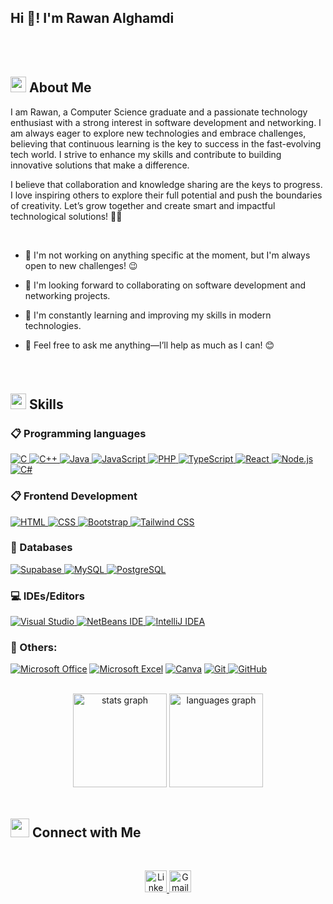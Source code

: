 <h2 align="left">Hi 👋! I'm Rawan Alghamdi  </h2>
<br>
<br>
<h2 id="--about-me"><img src="https://c.tenor.com/NCRHhqkXrJYAAAAi/programmers-go-internet.gif" width="25">  <b>About Me</b></h2>
<p>I am Rawan, a Computer Science graduate and a passionate technology enthusiast with a strong interest in software development and networking. I am always eager to explore new technologies and embrace challenges, believing that continuous learning is the key to success in the fast-evolving tech world. I strive to enhance my skills and contribute to building innovative solutions that make a difference.

I believe that collaboration and knowledge sharing are the keys to progress. I love inspiring others to explore their full potential and push the boundaries of creativity. Let’s grow together and create smart and impactful technological solutions! 🚀💡</p>
<br>
<ul>
<li>
<p>🔭 I'm not working on anything specific at the moment, but I'm always open to new challenges! 😉 </p>
</li>
<li>
<p> 👯 I'm looking forward to collaborating on software development and networking projects.</p>
</li>
<li>
<p>🌱 I'm constantly learning and improving my skills in modern technologies.</p>
</li>
<li>
<p>💬 Feel free to ask me anything—I’ll help as much as I can! 😊</p>
</li>
</ul>

###


###


<br>
<h2 id="-skills"><img src="https://media2.giphy.com/media/QssGEmpkyEOhBCb7e1/giphy.gif?cid=ecf05e47a0n3gi1bfqntqmob8g9aid1oyj2wr3ds3mg700bl&amp;rid=giphy.gif" width="25"><b> Skills</b></h2>

<h3 id="-programming-languages">📋 Programming languages</h3>
<p align="left"> 
  <a href="https://github.com/Rawan1312?tab=repositories&q=&type=&language=c" target="_blank"> 
    <img alt="C" src="https://img.shields.io/badge/C-%232370ED.svg?logo=c&amp;logoColor=white">
  </a> 
  <a href="https://github.com/Rawan1312?tab=repositories&q=&type=&language=cpp" target="_blank"> 
    <img alt="C++" src="https://img.shields.io/badge/C++-%2300599C.svg?logo=c%2B%2B&amp;logoColor=white">
  </a> 
  <a href="https://github.com/Rawan1312?tab=repositories&q=&type=&language=java" target="_blank"> 
    <img alt="Java" src="https://img.shields.io/badge/Java-%23ED8B00.svg?logo=java&amp;logoColor=white">
  </a>
  <a href="https://github.com/Rawan1312?tab=repositories&q=&type=&language=javascript" target="_blank"> 
    <img alt="JavaScript" src="https://img.shields.io/badge/JavaScript-%23F7DF1E.svg?logo=javascript&amp;logoColor=black">
  </a>
  <a href="https://github.com/Rawan1312?tab=repositories&q=&type=&language=php" target="_blank">
    <img alt="PHP" src="https://img.shields.io/badge/PHP-%23777BB4.svg?logo=php&amp;logoColor=white">
  </a>
  <a href="https://github.com/Rawan1312?tab=repositories&q=&type=&language=typescript" target="_blank">
    <img alt="TypeScript" src="https://img.shields.io/badge/TypeScript-%23282333.svg?logo=typescript&amp;logoColor=white">
  </a>
  <a href="https://github.com/Rawan1312?tab=repositories&q=&type=&language=react" target="_blank">
    <img alt="React" src="https://img.shields.io/badge/React-%2361DAFB.svg?logo=react&amp;logoColor=white">
  </a>
  <a href="https://github.com/Rawan1312?tab=repositories&q=&type=&language=nodejs" target="_blank">
    <img alt="Node.js" src="https://img.shields.io/badge/Node.js-%23339933.svg?logo=node.js&amp;logoColor=white">
  </a>
  <a href="https://github.com/Rawan1312?tab=repositories&q=&type=&language=csharp" target="_blank">
    <img alt="C#" src="https://img.shields.io/badge/C%23-%23239120.svg?logo=csharp&amp;logoColor=white">
  </a>
</p>

<h3 id="-frontend-development">📋 Frontend Development</h3>
<p align="left"> 
  <a href="https://github.com/Rawan1312?tab=repositories&q=&type=&language=html" target="_blank"> 
   <img alt="HTML" src="https://img.shields.io/badge/HTML5-%23E34F26.svg?logo=html5&amp;logoColor=white">
  </a>   
  <a href="https://github.com/Rawan1312?tab=repositories&q=&type=&language=css" target="_blank">
    <img alt="CSS" src="https://img.shields.io/badge/CSS3-%231572B6.svg?logo=css3&amp;logoColor=white">
  </a> 
  <a href="https://github.com/Rawan1312?tab=repositories&q=&type=&language=bootstrap" target="_blank"> 
    <img alt="Bootstrap" src="https://img.shields.io/badge/Bootstrap-%23563D7C.svg?logo=bootstrap&amp;logoColor=white">
  </a>
  <a href="https://github.com/Rawan1312?tab=repositories&q=&type=&language=tailwindcss" target="_blank"> 
    <img alt="Tailwind CSS" src="https://img.shields.io/badge/Tailwind%20CSS-%2338B2AC.svg?logo=tailwind-css&amp;logoColor=white">
  </a>
</p>

<h3 id="-databases">💾 Databases</h3>
<p align="left"> 
  <a href="https://github.com/Rawan1312?tab=repositories&q=&type=&language=supabase" target="_blank"> 
    <img alt="Supabase" src="https://img.shields.io/badge/Supabase-%237747FF.svg?logo=supabase&amp;logoColor=white">
  </a>   
  <a href="https://github.com/Rawan1312?tab=repositories&q=&type=&language=mysql" target="_blank"> 
    <img alt="MySQL" src="https://img.shields.io/badge/MySQL-%2300f.svg?logo=mysql&amp;logoColor=white">
  </a>
  <a href="https://github.com/Rawan1312?tab=repositories&q=&type=&language=postgresql" target="_blank">
    <img alt="PostgreSQL" src="https://img.shields.io/badge/PostgreSQL-%23316192.svg?logo=postgresql&amp;logoColor=white">
  </a>
</p>


<h3 id="-ideseditors">💻 IDEs/Editors</h3>
<p align="left"> 
  <a href="https://visualstudio.microsoft.com/" target="_blank"> 
    <img alt="Visual Studio" src="https://img.shields.io/badge/Visual%20Studio-5C2D91.svg?logo=visual-studio&amp;logoColor=white">
  </a>
  <a href="https://netbeans.apache.org/" target="_blank"> 
    <img alt="NetBeans IDE" src="https://img.shields.io/badge/NetBeans%20IDE-1B6AC6.svg?logo=apache-netbeans-ide&amp;logoColor=white">
  </a>
  <a href="https://www.jetbrains.com/idea/" target="_blank"> 
    <img alt="IntelliJ IDEA" src="https://img.shields.io/badge/IntelliJ%20IDEA-000000.svg?logo=intellij-idea&amp;logoColor=white">
  </a>
</p>

<h3 id="-others">🥅 Others:</h3>
<p>
  <a href="https://www.office.com" target="_blank"><img alt="Microsoft Office" src="https://img.shields.io/badge/Microsoft_Office-D83B01?logo=microsoft-office&amp;logoColor=white"></a>
  <a href="https://www.microsoft.com/en-us/microsoft-365/excel" target="_blank"><img alt="Microsoft Excel" src="https://img.shields.io/badge/Microsoft_Excel-217346?logo=microsoft-excel&amp;logoColor=white"></a>
  <a href="https://www.canva.com" target="_blank"><img alt="Canva" src="https://img.shields.io/badge/Canva-%2300C4CC.svg?logo=Canva&amp;logoColor=white"></a>
  <a href="https://git-scm.com/" target="_blank"> 
    <img alt="Git" src="https://img.shields.io/badge/Git-%23F05033.svg?logo=git&amp;logoColor=white">
  </a>
  <a href="https://github.com/" target="_blank"> 
    <img alt="GitHub" src="https://img.shields.io/badge/GitHub-%23121011.svg?logo=github&amp;logoColor=white">
  </a>
</p>


<br>
<div align="center">
  <img src="https://github-readme-stats.vercel.app/api?username=Rawan1312&hide_title=false&hide_rank=false&show_icons=true&include_all_commits=true&count_private=true&disable_animations=false&theme=dracula&locale=en&hide_border=false" height="150" alt="stats graph"  />
  <img src="https://github-readme-stats.vercel.app/api/top-langs?username=Rawan1312&locale=en&hide_title=false&layout=compact&card_width=320&langs_count=5&theme=dracula&hide_border=false" height="150" alt="languages graph"  />
</div>


</div>
<br>

<h2 id="-connect-with-me"><img src="https://media.giphy.com/media/LnQjpWaON8nhr21vNW/giphy.gif" width="30"> <b>Connect with Me</b></h2>
<br>
<p align="center"><!-----Social Accounts------>
</p><p align="center">

 <a href="http://linkedin.com/in/rawan-alrifai-225a16316">
  <img src="https://raw.githubusercontent.com/rahulbanerjee26/githubAboutMeGenerator/main/icons/linked-in-alt.svg" height="35" alt="LinkedIn logo" />
</a>
<a href="mailto:rawanalrifai24@gmail.com">
  <img src="https://img.shields.io/static/v1?message=Gmail&logo=gmail&label=&color=D14836&logoColor=white&labelColor=&style=for-the-badge" height="35" alt="Gmail logo" />
</a>


<br>




